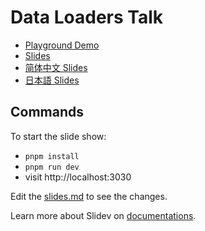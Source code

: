 # Data Loaders Talk

- [Playground Demo](https://data-loaders-demo.netlify.app)
- [Slides](https://data-loaders.netlify.app/)
- [简体中文 Slides](https://data-loaders.netlify.app/zh/)
- [日本語 Slides](https://data-loaders.netlify.app/jp/)

## Commands

To start the slide show:

- `pnpm install`
- `pnpm run dev`
- visit http://localhost:3030

Edit the [slides.md](./slides.md) to see the changes.

Learn more about Slidev on [documentations](https://sli.dev/).
